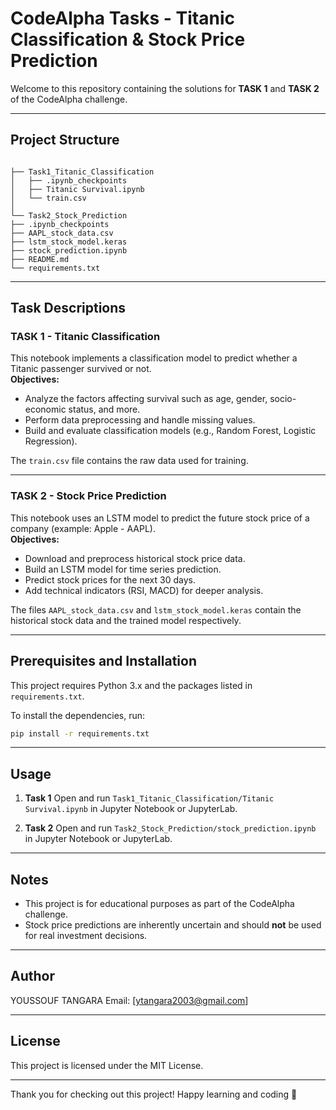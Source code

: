 # CodeAlpha Tasks - Titanic Classification & Stock Price Prediction

Welcome to this repository containing the solutions for **TASK 1** and **TASK 2** of the CodeAlpha challenge.

---

## Project Structure

```

├── Task1_Titanic_Classification
│   ├── .ipynb_checkpoints
│   ├── Titanic Survival.ipynb
│   └── train.csv
│
└── Task2_Stock_Prediction
├── .ipynb_checkpoints
├── AAPL_stock_data.csv
├── lstm_stock_model.keras
├── stock_prediction.ipynb
├── README.md
└── requirements.txt

````

---

## Task Descriptions

### TASK 1 - Titanic Classification
This notebook implements a classification model to predict whether a Titanic passenger survived or not.  
**Objectives:**  
- Analyze the factors affecting survival such as age, gender, socio-economic status, and more.  
- Perform data preprocessing and handle missing values.  
- Build and evaluate classification models (e.g., Random Forest, Logistic Regression).

The `train.csv` file contains the raw data used for training.

---

### TASK 2 - Stock Price Prediction
This notebook uses an LSTM model to predict the future stock price of a company (example: Apple - AAPL).  
**Objectives:**  
- Download and preprocess historical stock price data.  
- Build an LSTM model for time series prediction.  
- Predict stock prices for the next 30 days.  
- Add technical indicators (RSI, MACD) for deeper analysis.

The files `AAPL_stock_data.csv` and `lstm_stock_model.keras` contain the historical stock data and the trained model respectively.

---

## Prerequisites and Installation

This project requires Python 3.x and the packages listed in `requirements.txt`.

To install the dependencies, run:

```bash
pip install -r requirements.txt
````

---

## Usage

1. **Task 1**
   Open and run `Task1_Titanic_Classification/Titanic Survival.ipynb` in Jupyter Notebook or JupyterLab.

2. **Task 2**
   Open and run `Task2_Stock_Prediction/stock_prediction.ipynb` in Jupyter Notebook or JupyterLab.

---

## Notes

* This project is for educational purposes as part of the CodeAlpha challenge.
* Stock price predictions are inherently uncertain and should **not** be used for real investment decisions.

---

## Author

YOUSSOUF TANGARA
Email: \[[ytangara2003@gmail.com](mailto:ytangara2003@gmail.com)]

---

## License

This project is licensed under the MIT License.

---

Thank you for checking out this project!
Happy learning and coding 🚀
